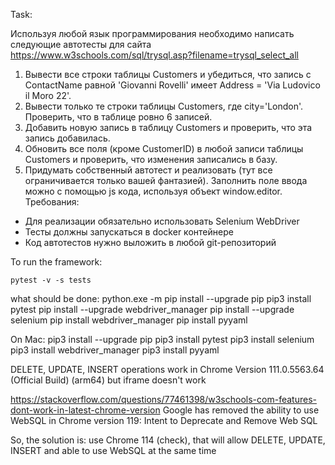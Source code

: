 Task:

Используя любой язык программирования необходимо написать следующие автотесты для сайта https://www.w3schools.com/sql/trysql.asp?filename=trysql_select_all
1. Вывести все строки таблицы Customers и убедиться, что запись с ContactName равной 'Giovanni Rovelli' имеет Address = 'Via Ludovico il Moro 22'.
2. Вывести только те строки таблицы Customers, где city='London'. Проверить, что в таблице ровно 6 записей.
3. Добавить новую запись в таблицу Customers и проверить, что эта запись добавилась.
4. Обновить все поля (кроме CustomerID) в любой записи таблицы Customers и проверить, что изменения записались в базу.
5. Придумать собственный автотест и реализовать (тут все ограничивается только вашей фантазией).
Заполнить поле ввода можно с помощью js кода, используя объект window.editor.
Требования:
- Для реализации обязательно использовать Selenium WebDriver
- Тесты должны запускаться в docker контейнере
- Код автотестов нужно выложить в любой git-репозиторий

To run the framework:
    
    pytest -v -s tests




what should be done:
python.exe -m pip install --upgrade pip
pip3 install pytest
pip install --upgrade webdriver_manager
pip install --upgrade selenium
pip install webdriver_manager
pip install pyyaml


On Mac:
pip3 install --upgrade pip
pip3 install pytest
pip3 install selenium
pip3 install webdriver_manager
pip3 install pyyaml


DELETE, UPDATE, INSERT operations work in Chrome Version 111.0.5563.64 (Official Build) (arm64)
but iframe doesn't work

https://stackoverflow.com/questions/77461398/w3schools-com-features-dont-work-in-latest-chrome-version
Google has removed the ability to use WebSQL in Chrome version 119: Intent to Deprecate and Remove Web SQL

So, the solution is: use Chrome 114 (check), that will allow DELETE, UPDATE, INSERT
and able to use WebSQL at  the same time